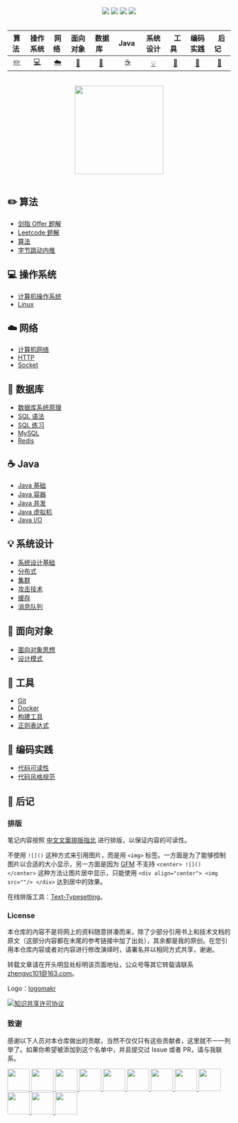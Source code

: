<div align="center">
    <a href="https://www.amengaidaima.xyz"> <img src="https://badgen.net/badge/CyC/%E5%9C%A8%E7%BA%BF%E9%98%85%E8%AF%BB?icon=sourcegraph&color=4ab8a1"></a>
    <a href="https://gitstar-ranking.com/repositories"> <img src="https://badgen.net/badge/Rank/13?icon=github&color=4ab8a1"></a>
    <a href="https://github.com/amengaidaima/CS-Notes"> <img src="https://badgen.net/github/stars/amengaidaima/CS-Notes?icon=github&color=4ab8a1"></a>
    <a href="https://github.com/amengaidaima/CS-Notes"> <img src="https://badgen.net/github/forks/amengaidaima/CS-Notes?icon=github&color=4ab8a1"></a>
    <!-- <a href="assets/download.md"> <img src="https://badgen.net/badge/OvO/%E7%A6%BB%E7%BA%BF%E4%B8%8B%E8%BD%BD?icon=telegram&color=4ab8a1"></a> -->
    <!-- <a href="assets/download.md"> <img src="https://badgen.net/badge/%e5%85%ac%e4%bc%97%e5%8f%b7/amengaidaima?icon=rss&color=4ab8a1"></a> -->
</div>
<br>

| 算法&nbsp; | 操作系统 | 网络&nbsp;|面向对象| &nbsp;数据库&nbsp;&nbsp;|&nbsp;Java&nbsp;&nbsp;|系统设计| &nbsp;&nbsp;工具&nbsp;&nbsp; |编码实践| &nbsp;&nbsp;后记&nbsp;&nbsp; |
| :---: | :----: | :---: | :----: | :----: | :----: | :----: | :----: | :----: | :----: |
| [:pencil2:](#pencil2-算法) | [:computer:](#computer-操作系统) | [:cloud:](#cloud-网络) | [:art:](#art-面向对象) | [:floppy_disk:](#floppy_disk-数据库) |[:coffee:](#coffee-java)| [:bulb:](#bulb-系统设计) |[:wrench:](#wrench-工具)| [:watermelon:](#watermelon-编码实践) |[:memo:](#memo-后记)|

<br>

<div align="center">
    <img src="https://cs-notes-1256109796.cos.ap-guangzhou.myqcloud.com/githubio/LogoMakr_0zpEzN.png" width="200px">
</div>

<br>

## :pencil2: 算法

- [剑指 Offer 题解](https://github.com/amengaidaima/CS-Notes/blob/master/notes/剑指%20Offer%20题解%20-%20目录.md)
- [Leetcode 题解](https://github.com/amengaidaima/CS-Notes/blob/master/notes/Leetcode%20题解%20-%20目录.md)
- [算法](https://github.com/amengaidaima/CS-Notes/blob/master/notes/算法%20-%20目录.md)
- [字节跳动内推](assets/内推.md)

## :computer: 操作系统

- [计算机操作系统](https://github.com/amengaidaima/CS-Notes/blob/master/notes/计算机操作系统%20-%20目录.md)
- [Linux](https://github.com/amengaidaima/CS-Notes/blob/master/notes/Linux.md)

## :cloud: 网络 

- [计算机网络](https://github.com/amengaidaima/CS-Notes/blob/master/notes/计算机网络%20-%20目录.md)
- [HTTP](https://github.com/amengaidaima/CS-Notes/blob/master/notes/HTTP.md)
- [Socket](https://github.com/amengaidaima/CS-Notes/blob/master/notes/Socket.md)

## :floppy_disk: 数据库

- [数据库系统原理](https://github.com/amengaidaima/CS-Notes/blob/master/notes/数据库系统原理.md)
- [SQL 语法](https://github.com/amengaidaima/CS-Notes/blob/master/notes/SQL%20语法.md)
- [SQL 练习](https://github.com/amengaidaima/CS-Notes/blob/master/notes/SQL%20练习.md)
- [MySQL](https://github.com/amengaidaima/CS-Notes/blob/master/notes/MySQL.md)
- [Redis](https://github.com/amengaidaima/CS-Notes/blob/master/notes/Redis.md)

## :coffee: Java

- [Java 基础](https://github.com/amengaidaima/CS-Notes/blob/master/notes/Java%20基础.md)
- [Java 容器](https://github.com/amengaidaima/CS-Notes/blob/master/notes/Java%20容器.md)
- [Java 并发](https://github.com/amengaidaima/CS-Notes/blob/master/notes/Java%20并发.md)
- [Java 虚拟机](https://github.com/amengaidaima/CS-Notes/blob/master/notes/Java%20虚拟机.md)
- [Java I/O](https://github.com/amengaidaima/CS-Notes/blob/master/notes/Java%20IO.md)

## :bulb: 系统设计 

- [系统设计基础](https://github.com/amengaidaima/CS-Notes/blob/master/notes/系统设计基础.md)
- [分布式](https://github.com/amengaidaima/CS-Notes/blob/master/notes/分布式.md)
- [集群](https://github.com/amengaidaima/CS-Notes/blob/master/notes/集群.md)
- [攻击技术](https://github.com/amengaidaima/CS-Notes/blob/master/notes/攻击技术.md)
- [缓存](https://github.com/amengaidaima/CS-Notes/blob/master/notes/缓存.md)
- [消息队列](https://github.com/amengaidaima/CS-Notes/blob/master/notes/消息队列.md)

## :art: 面向对象

- [面向对象思想](https://github.com/amengaidaima/CS-Notes/blob/master/notes/面向对象思想.md)
- [设计模式](https://github.com/amengaidaima/CS-Notes/blob/master/notes/设计模式%20-%20目录.md)

## :wrench: 工具 

- [Git](https://github.com/amengaidaima/CS-Notes/blob/master/notes/Git.md)
- [Docker](https://github.com/amengaidaima/CS-Notes/blob/master/notes/Docker.md)
- [构建工具](https://github.com/amengaidaima/CS-Notes/blob/master/notes/构建工具.md)
- [正则表达式](https://github.com/amengaidaima/CS-Notes/blob/master/notes/正则表达式.md)

## :watermelon: 编码实践 

- [代码可读性](https://github.com/amengaidaima/CS-Notes/blob/master/notes/代码可读性.md)
- [代码风格规范](https://github.com/amengaidaima/CS-Notes/blob/master/notes/代码风格规范.md)

## :memo: 后记

### 排版

笔记内容按照 [中文文案排版指北](https://github.com/sparanoid/chinese-copywriting-guidelines/blob/master/README.zh-CN.md) 进行排版，以保证内容的可读性。

不使用 `![]()` 这种方式来引用图片，而是用 `<img>` 标签。一方面是为了能够控制图片以合适的大小显示，另一方面是因为 [GFM](https://github.github.com/gfm/) 不支持 `<center> ![]() </center>` 这种方法让图片居中显示，只能使用 `<div align="center"> <img src=""/> </div>` 达到居中的效果。

在线排版工具：[Text-Typesetting](https://github.com/amengaidaima/Text-Typesetting)。

### License

本仓库的内容不是将网上的资料随意拼凑而来，除了少部分引用书上和技术文档的原文（这部分内容都在末尾的参考链接中加了出处），其余都是我的原创。在您引用本仓库内容或者对内容进行修改演绎时，请署名并以相同方式共享，谢谢。

转载文章请在开头明显处标明该页面地址，公众号等其它转载请联系 zhengyc101@163.com。

Logo：[logomakr](https://logomakr.com/)

<a rel="license" href="http://creativecommons.org/licenses/by-nc-sa/4.0/"><img alt="知识共享许可协议" style="border-width:0" src="https://i.creativecommons.org/l/by-nc-sa/4.0/88x31.png" /></a>

### 致谢

感谢以下人员对本仓库做出的贡献，当然不仅仅只有这些贡献者，这里就不一一列举了。如果你希望被添加到这个名单中，并且提交过 Issue 或者 PR，请与我联系。

<a href="https://github.com/linw7">
    <img src="https://avatars3.githubusercontent.com/u/21679154?s=400&v=4" width="50px">
</a> 
<a href="https://github.com/g10guang">
    <img src="https://avatars1.githubusercontent.com/u/18458140?s=400&v=4" width="50px">
</a>
<a href="https://github.com/Sctwang">
    <img src="https://avatars3.githubusercontent.com/u/33345444?s=400&v=4" width="50px">
</a> 
<a href="https://github.com/ResolveWang">
    <img src="https://avatars1.githubusercontent.com/u/8018776?s=400&v=4" width="50px">
</a>
<a href="https://github.com/crossoverJie">
    <img src="https://avatars1.githubusercontent.com/u/15684156?s=400&v=4" width="50px">
</a> 
<a href="https://github.com/jy03078584">
    <img src="https://avatars2.githubusercontent.com/u/7719370?s=400&v=4" width="50px">
</a>
<a href="https://github.com/kwongtailau">
    <img src="https://avatars0.githubusercontent.com/u/22954582?s=400&v=4" width="50px">
</a>
<a href="https://github.com/xiangflight">
    <img src="https://avatars2.githubusercontent.com/u/10072416?s=400&v=4" width="50px">
</a>
<a href="https://github.com/mafulong">
    <img src="https://avatars1.githubusercontent.com/u/24795000?s=400&v=4" width="50px">
</a>
<a href="https://github.com/yanglbme">
    <img src="https://avatars1.githubusercontent.com/u/21008209?s=400&v=4" width="50px">
</a>
<a href="https://github.com/OOCZC">
    <img src="https://avatars1.githubusercontent.com/u/11623828?s=400&v=4" width="50px">
</a>
<a href="https://github.com/5renyuebing">
    <img src="https://avatars1.githubusercontent.com/u/32872430?s=400&v=4" width="50px">
</a>
